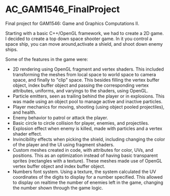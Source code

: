 # AC_GAM1546_FinalProject
Final project for GAM1546: Game and Graphics Computations II. 

Starting with a basic C++/OpenGL framework, we had to create a 2D game. I decided to create a top down space shooter game. In it you control a space ship, you can move around,activate a shield, and shoot down enemy ships.

Some of the features in the game were:
- 2D rendering using OpenGL fragment and vertex shaders. This included transforming the meshes from local space to world space to camera space, and finally to "clip" space. This besides filling the vertex buffer object, index buffer object and passing the corresponding vertex attributes, uniforms, and varyings to the shaders, using OpenGL.
- Particle emitters, seen as trailing behind the player or in explosions. This was made using an object pool to manage active and inactive particles.
- Player mechanics for moving, shooting (using object pooled projectiles), and health.
- Enemy behavior to patrol or attack the player.
- Basic circle to circle collision for player, enemies, and projectiles.
- Explosion effect when enemy is killed, made with particles and a vertex shader effect.
- Invincibility effects when picking the shield, including changing the color of the player and the UI using fragment shaders.
- Custom meshes created in code, with attributes for color, UVs, and positions. This as an optimization instead of having basic transparent sprites (rectangles with a texture). These meshes made use of OpenGL vertex buffer object and index buffer object.
- Numbers font system. Using a texture, the system calculated the UV coordinates of the digits to display for a number specified. This allowed to display on realtime the number of enemies left in the game, changing the number shown through the game logic.
